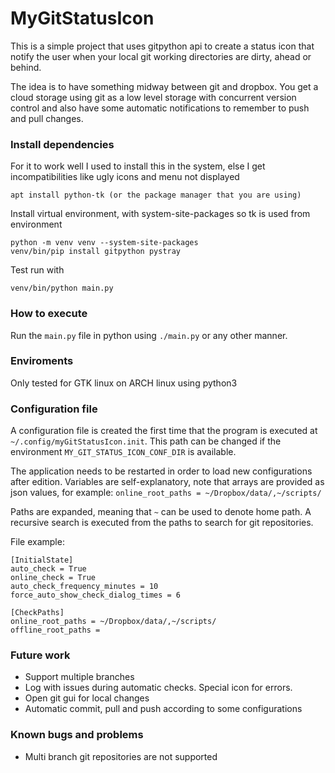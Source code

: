 
# MyGitStatusIcon
This is a simple project that uses gitpython api to create a status icon that notify the user when your local git working directories are dirty, ahead or behind.

The idea is to have something midway between git and dropbox. You get a cloud storage using git as a low level storage with concurrent version control and also have some automatic notifications to remember to push and pull changes.

### Install dependencies
For it to work well I used to install this in the system, else I get incompatibilities like ugly icons and menu not displayed

```
apt install python-tk (or the package manager that you are using)
```

Install virtual environment, with system-site-packages so tk is used from environment

```
python -m venv venv --system-site-packages
venv/bin/pip install gitpython pystray
```

Test run with

```
venv/bin/python main.py
```

### How to execute
Run the `main.py` file in python using `./main.py` or any other manner.

### Enviroments
Only tested for GTK linux on ARCH linux using python3

### Configuration file
A configuration file is created the first time that the program is executed at `~/.config/myGitStatusIcon.init`. This path can be changed
if the environment `MY_GIT_STATUS_ICON_CONF_DIR` is available.

The application needs to be restarted in order to load new configurations after edition. Variables are self-explanatory, note that arrays are provided as
json values, for example: `online_root_paths = ~/Dropbox/data/,~/scripts/`

Paths are expanded, meaning that `~` can be used to denote home path. A recursive search is executed from the paths to search for git repositories.

File example:
```
[InitialState]
auto_check = True
online_check = True
auto_check_frequency_minutes = 10
force_auto_show_check_dialog_times = 6

[CheckPaths]
online_root_paths = ~/Dropbox/data/,~/scripts/
offline_root_paths = 

```

### Future work
 * Support multiple branches
 * Log with issues during automatic checks. Special icon for errors.
 * Open git gui for local changes
 * Automatic commit, pull and push according to some configurations

### Known bugs and problems
 * Multi branch git repositories are not supported

